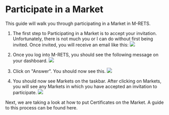 # Participate in a Market

This guide will walk you through participating in a Market in M-RETS. 

1. The first step to Participating in a Market is to accept your invitation. Unfortunately, there is not much you or I can do without first being invited. Once invited, you will receive an email like this:
![](https://github.com/mrets/photos/blob/master/markets_participating1.png)

2. Once you log into M-RETS, you should see the following message on your dashboard.
![](https://github.com/mrets/photos/blob/master/markets_participating2.png)

3. Click on "Answer". You should now see this.
![](https://github.com/mrets/photos/blob/master/markets_participating3.png)

4. You should now see Markets on the taskbar. After clicking on Markets, you will see any Markets in which you have accepted an invitation to participate. 
![](https://github.com/mrets/photos/blob/master/markets_participating4.png)

Next, we are taking a look at how to put Certificates on the Market. A guide to this process can be found here.
